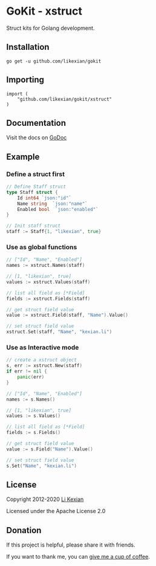 # GoKit - xstruct

Struct kits for Golang development.

## Installation

    go get -u github.com/likexian/gokit

## Importing

    import (
        "github.com/likexian/gokit/xstruct"
    )

## Documentation

Visit the docs on [GoDoc](https://godoc.org/github.com/likexian/gokit/xstruct)

## Example

### Define a struct first

```go
// Define Staff struct
type Staff struct {
    Id int64 `json:"id"`
    Name string  `json:"name"`
    Enabled bool  `json:"enabled"`
}

// Init staff struct
staff := Staff{1, "likexian", true}
```

### Use as global functions

```go
// ["Id", "Name", "Enabled"]
names := xstruct.Names(staff)

// [1, "likexian", true]
values := xstruct.Values(staff)

// list all field as [*Field]
fields := xstruct.Fields(staff)

// get struct field value
value := xstruct.Field(staff, "Name").Value()

// set struct field value
xstruct.Set(staff, "Name", "kexian.li")
```

### Use as Interactive mode

```go
// create a xstruct object
s, err := xstruct.New(staff)
if err != nil {
    panic(err)
}

// ["Id", "Name", "Enabled"]
names := s.Names()

// [1, "likexian", true]
values := s.Values()

// list all field as [*Field]
fields := s.Fields()

// get struct field value
value := s.Field("Name").Value()

// set struct field value
s.Set("Name", "kexian.li")
```

## License

Copyright 2012-2020 [Li Kexian](https://www.likexian.com/)

Licensed under the Apache License 2.0

## Donation

If this project is helpful, please share it with friends.

If you want to thank me, you can [give me a cup of coffee](https://www.likexian.com/donate/).

